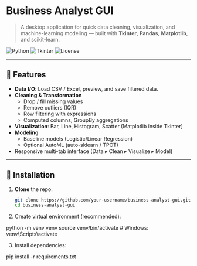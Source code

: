 # Business Analyst GUI

> A desktop application for quick data cleaning, visualization, and machine-learning modeling — built with **Tkinter**, **Pandas**, **Matplotlib**, and scikit-learn.

![Python](https://img.shields.io/badge/python-3.9%2B-blue)
![Tkinter](https://img.shields.io/badge/Tkinter-GUI-green)
![License](https://img.shields.io/badge/license-MIT-lightgrey)

---

## 📌 Features

- **Data I/O**: Load CSV / Excel, preview, and save filtered data.
- **Cleaning & Transformation**  
  - Drop / fill missing values  
  - Remove outliers (IQR)  
  - Row filtering with expressions  
  - Computed columns, GroupBy aggregations
- **Visualization**: Bar, Line, Histogram, Scatter (Matplotlib inside Tkinter)
- **Modeling**  
  - Baseline models (Logistic/Linear Regression)  
  - Optional AutoML (auto-sklearn / TPOT)
- Responsive multi-tab interface (Data ▸ Clean ▸ Visualize ▸ Model)

---

## 🚀 Installation

1. **Clone** the repo:
   ```bash
   git clone https://github.com/your-username/business-analyst-gui.git
   cd business-analyst-gui
2. Create virtual environment (recommended):

python -m venv venv
source venv/bin/activate        # Windows: venv\Scripts\activate

3. Install dependencies:

pip install -r requirements.txt

   
